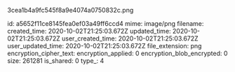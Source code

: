 3cea1b4a9fc545f8a9e4074a0750832c.png

id: a5652f11ce8145fea0ef03a49ff6ccd4
mime: image/png
filename: 
created_time: 2020-10-02T21:25:03.672Z
updated_time: 2020-10-02T21:25:03.672Z
user_created_time: 2020-10-02T21:25:03.672Z
user_updated_time: 2020-10-02T21:25:03.672Z
file_extension: png
encryption_cipher_text: 
encryption_applied: 0
encryption_blob_encrypted: 0
size: 261281
is_shared: 0
type_: 4